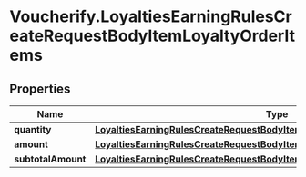 # Voucherify.LoyaltiesEarningRulesCreateRequestBodyItemLoyaltyOrderItems

## Properties

Name | Type | Description | Notes
------------ | ------------- | ------------- | -------------
**quantity** | [**LoyaltiesEarningRulesCreateRequestBodyItemLoyaltyOrderItemsQuantity**](LoyaltiesEarningRulesCreateRequestBodyItemLoyaltyOrderItemsQuantity.md) |  | [optional] 
**amount** | [**LoyaltiesEarningRulesCreateRequestBodyItemLoyaltyOrderItemsAmount**](LoyaltiesEarningRulesCreateRequestBodyItemLoyaltyOrderItemsAmount.md) |  | [optional] 
**subtotalAmount** | [**LoyaltiesEarningRulesCreateRequestBodyItemLoyaltyOrderItemsSubtotalAmount**](LoyaltiesEarningRulesCreateRequestBodyItemLoyaltyOrderItemsSubtotalAmount.md) |  | [optional] 


